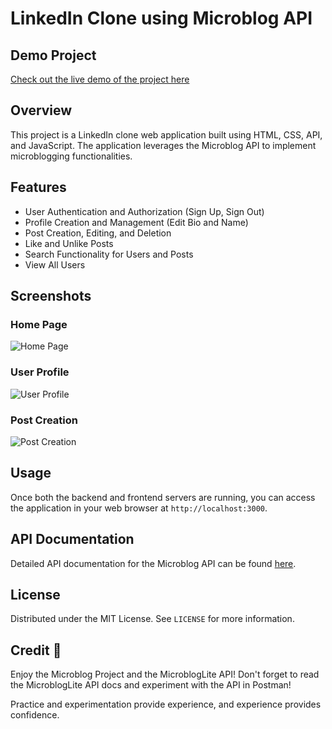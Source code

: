# LinkedIn Clone using Microblog API

## Demo Project
[Check out the live demo of the project here](https://github.com/aaungdev/microblog-linkedin-clone)

## Overview
This project is a LinkedIn clone web application built using HTML, CSS, API, and JavaScript. The application leverages the Microblog API to implement microblogging functionalities.

## Features
- User Authentication and Authorization (Sign Up, Sign Out)
- Profile Creation and Management (Edit Bio and Name)
- Post Creation, Editing, and Deletion
- Like and Unlike Posts
- Search Functionality for Users and Posts
- View All Users

## Screenshots
### Home Page
![Home Page](path/to/homepage-screenshot.png)
### User Profile
![User Profile](path/to/userprofile-screenshot.png)
### Post Creation
![Post Creation](path/to/postcreation-screenshot.png)

## Usage
Once both the backend and frontend servers are running, you can access the application in your web browser at `http://localhost:3000`.

## API Documentation
Detailed API documentation for the Microblog API can be found [here](link-to-api-documentation).

## License
Distributed under the MIT License. See `LICENSE` for more information.

## Credit 📜
Enjoy the Microblog Project and the MicroblogLite API! Don't forget to read the MicroblogLite API docs and experiment with the API in Postman!

Practice and experimentation provide experience, and experience provides confidence.
